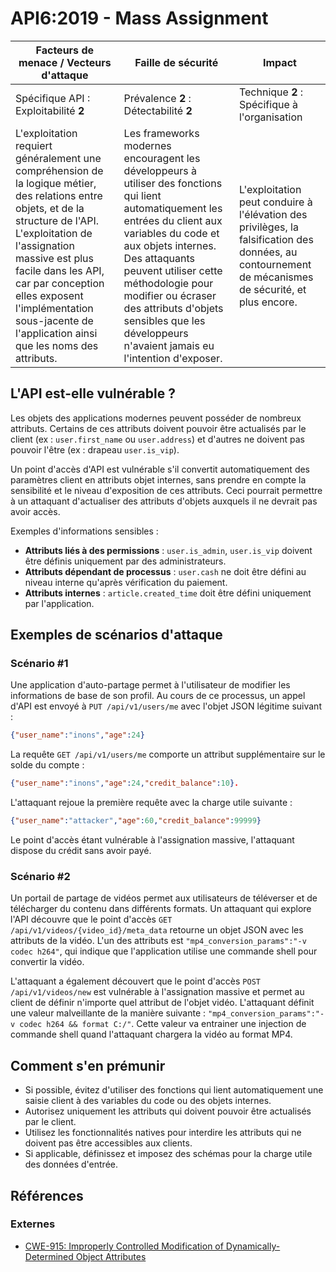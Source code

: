 API6:2019 - Mass Assignment
===========================

| Facteurs de menace / Vecteurs d'attaque | Faille de sécurité | Impact |
| - | - | - |
| Spécifique API : Exploitabilité **2** | Prévalence **2** : Détectabilité **2** | Technique **2** : Spécifique à l'organisation |
| L'exploitation requiert généralement une compréhension de la logique métier, des relations entre objets, et de la structure de l'API. L'exploitation de l'assignation massive est plus facile dans les API, car par conception elles exposent l'implémentation sous-jacente de l'application ainsi que les noms des attributs. | Les frameworks modernes encouragent les développeurs à utiliser des fonctions qui lient automatiquement les entrées du client aux variables du code et aux objets internes. Des attaquants peuvent utiliser cette méthodologie pour modifier ou écraser des attributs d'objets sensibles que les développeurs n'avaient jamais eu l'intention d'exposer. | L'exploitation peut conduire à l'élévation des privilèges, la falsification des données, au contournement de mécanismes de sécurité, et plus encore. |

## L'API est-elle vulnérable ?

Les objets des applications modernes peuvent posséder de nombreux attributs.
Certains de ces attributs doivent pouvoir être actualisés par le client (ex :
`user.first_name` ou `user.address`) et d'autres ne doivent pas pouvoir l'être
(ex : drapeau `user.is_vip`).

Un point d'accès d'API est vulnérable s'il convertit automatiquement des
paramètres client en attributs objet internes, sans prendre en compte la
sensibilité et le niveau d'exposition de ces attributs. Ceci pourrait
permettre à un attaquant d'actualiser des attributs d'objets auxquels il ne
devrait pas avoir accès.

Exemples d'informations sensibles :

* **Attributs liés à des permissions** : `user.is_admin`, `user.is_vip` doivent
  être définis uniquement par des administrateurs.
* **Attributs dépendant de processus** : `user.cash` ne doit être défini au  
  niveau interne qu'après vérification du paiement.
* **Attributs internes** : `article.created_time` doit être
  défini uniquement par l'application.

## Exemples de scénarios d'attaque

### Scénario #1

Une application d'auto-partage permet à l'utilisateur de modifier les
informations de base de son profil. Au cours de ce processus, un appel d'API
est envoyé à `PUT /api/v1/users/me` avec l'objet JSON légitime suivant :

```json
{"user_name":"inons","age":24}
```

La requête `GET /api/v1/users/me` comporte un attribut supplémentaire sur le
solde du compte :

```json
{"user_name":"inons","age":24,"credit_balance":10}.
```

L'attaquant rejoue la première requête avec la charge utile suivante :

```json
{"user_name":"attacker","age":60,"credit_balance":99999}
```

Le point d'accès étant vulnérable à l'assignation massive, l'attaquant dispose
du crédit sans avoir payé.

### Scénario #2

Un portail de partage de vidéos permet aux utilisateurs de téléverser et de
télécharger du contenu dans différents formats. Un attaquant qui explore l'API
découvre que le point d'accès `GET /api/v1/videos/{video_id}/meta_data`
retourne un objet JSON avec les attributs de la vidéo. L'un des attributs est `"mp4_conversion_params":"-v codec h264"`, qui indique que l'application
utilise une commande shell pour convertir la vidéo.

L'attaquant a également découvert que le point d'accès
`POST /api/v1/videos/new` est vulnérable à l'assignation massive et permet au
client de définir n'importe quel attribut de l'objet vidéo. L'attaquant définit
une valeur malveillante de la manière suivante :
`"mp4_conversion_params":"-v codec h264 && format C:/"`. Cette valeur va
entrainer une injection de commande shell quand l'attaquant chargera la vidéo
au format MP4.

## Comment s'en prémunir

* Si possible, évitez d'utiliser des fonctions qui lient automatiquement une
  saisie client à des variables du code ou des objets internes.
* Autorisez uniquement les attributs qui doivent pouvoir être actualisés par le
  client.
* Utilisez les fonctionnalités natives pour interdire les attributs qui ne
  doivent pas être accessibles aux clients.
* Si applicable, définissez et imposez des schémas pour la charge utile des
  données d'entrée.

## Références

### Externes

* [CWE-915: Improperly Controlled Modification of Dynamically-Determined Object Attributes][1]

[1]: https://cwe.mitre.org/data/definitions/915.html
